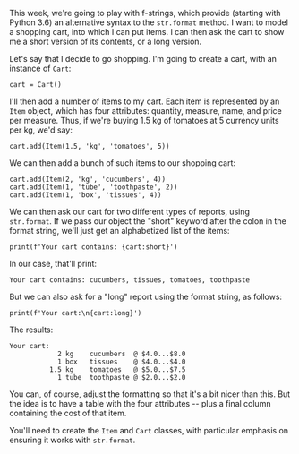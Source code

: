 This week, we're going to play with f-strings, which provide (starting with Python 3.6) an alternative syntax to the `str.format` method. I want to model a shopping cart, into which I can put items. I can then ask the cart to show me a short version of its contents, or a long version.

Let's say that I decide to go shopping.  I'm going to create a cart, with an instance of `Cart`:

    cart = Cart()


I'll then add a number of items to my cart.  Each item is represented by an `Item` object, which has four attributes: quantity, measure, name, and price per measure.  Thus, if we're buying 1.5 kg of tomatoes at 5 currency units per kg, we'd say:

    cart.add(Item(1.5, 'kg', 'tomatoes', 5))


We can then add a bunch of such items to our shopping cart:

    cart.add(Item(2, 'kg', 'cucumbers', 4))
    cart.add(Item(1, 'tube', 'toothpaste', 2))
    cart.add(Item(1, 'box', 'tissues', 4))


We can then ask our cart for two different types of reports, using `str.format`. If we pass our object the "short" keyword after the colon in the format string, we'll just get an alphabetized list of the items:

    print(f'Your cart contains: {cart:short}')


In our case, that'll print:

    Your cart contains: cucumbers, tissues, tomatoes, toothpaste


But we can also ask for a "long" report using the format string, as follows:

    print(f'Your cart:\n{cart:long}')


The results:

    Your cart:
                2 kg    cucumbers  @ $4.0...$8.0
                1 box   tissues    @ $4.0...$4.0
              1.5 kg    tomatoes   @ $5.0...$7.5
                1 tube  toothpaste @ $2.0...$2.0


You can, of course, adjust the formatting so that it's a bit nicer than this. But the idea is to have a table with the four attributes -- plus a final column containing the cost of that item.

You'll need to create the `Item` and `Cart` classes, with particular emphasis on ensuring it works with `str.format`.
